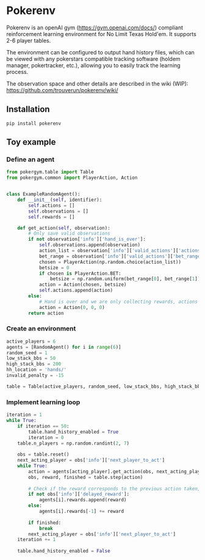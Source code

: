 # Pokerenv
Pokerenv is an openAI gym (https://gym.openai.com/docs/) compliant reinforcement learning environment for No Limit Texas Hold'em. It supports 2-6 player tables.

The environment can be configured to output hand history files, which can be viewed with any pokerstars compatible tracking software (holdem manager, pokertracker, etc.), allowing you to easily track the learning process.

The observation space and other details are described in the wiki (WIP): https://github.com/trouverun/pokerenv/wiki/ 

## Installation
```shell
pip install pokerenv
```

## Toy example

### Define an agent

```python
from pokergym.table import Table
from pokergym.common import PlayerAction, Action


class ExampleRandomAgent():
    def __init__(self, identifier):
        self.actions = []
        self.observations = []
        self.rewards = []

    def get_action(self, observation):
        # Only save valid observations
        if not observation['info']['hand_is_over']:
            self.observations.append(observation)
            action_list = observation['info']['valid_actions']['actions_list']
            bet_range = observation['info']['valid_actions']['bet_range']
            chosen = PlayerAction(np.random.choice(action_list))
            betsize = 0
            if chosen is PlayerAction.BET:
                betsize = np.random.uniform(bet_range[0], bet_range[1])
            action = Action(chosen, betsize)
            self.actions.append(action)
        else:
            # Hand is over and we are only collecting rewards, actions are ignored so send a dummy action
            action = Action(0, 0, 0)
        return action

```


### Create an environment
```python
active_players = 6
agents = [RandomAgent() for i in range(6)]
random_seed = 1
low_stack_bbs = 50
high_stack_bbs = 200
hh_location = 'hands/'
invalid_penalty = -15

table = Table(active_players, random_seed, low_stack_bbs, high_stack_bbs, hh_location, invalid_penalty, obs_format='dict')
```

### Implement learning loop
```python
iteration = 1
while True:
    if iteration == 50:
        table.hand_history_enabled = True
        iteration = 0
    table.n_players = np.random.randint(2, 7)
    
    obs = table.reset()
    next_acting_player = obs['info']['next_player_to_act']
    while True:
        action = agents[acting_player].get_action(obs, next_acting_player)
        obs, reward, finished = table.step(action)
        
        # Check if the reward corresponds to the previous action taken, or if it is a delayed reward given at the end of a game (should be added to latest reward)
        if not obs['info']['delayed_reward']:
            agents[i].rewards.append(reward)
        else:
            agents[i].rewards[-1] += reward
        
        if finished:
            break
        next_acting_player = obs['info']['next_player_to_act']
    iteration += 1
    
    table.hand_history_enabled = False
  
```
